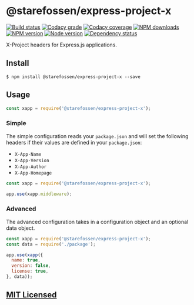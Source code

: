 # @starefossen/express-project-x

[![Build status](https://app.wercker.com/status/89db51a1ee5a8596acfb8362f919d6e5/s "wercker status")](https://app.wercker.com/project/bykey/89db51a1ee5a8596acfb8362f919d6e5)
[![Codacy grade](https://img.shields.io/codacy/grade/a410ea7a6c0e44d09e0ccac98286cbab.svg "Codacy")](https://www.codacy.com/app/starefossen/node-express-project-x)
[![Codacy coverage](https://img.shields.io/codacy/coverage/a410ea7a6c0e44d09e0ccac98286cbab.svg "Codacy")](https://www.codacy.com/app/starefossen/node-express-project-x)
[![NPM downloads](https://img.shields.io/npm/dm/@starefossen/express-project-x.svg "NPM downloads")](https://www.npmjs.com/package/@starefossen/express-project-x)
[![NPM version](https://img.shields.io/npm/v/@starefossen/express-project-x.svg "NPM version")](https://www.npmjs.com/package/@starefossen/express-project-x)
[![Node version](https://img.shields.io/node/v/@starefossen/express-project-x.svg "Node version")](https://www.npmjs.com/package/@starefossen/express-project-x)
[![Dependency status](https://img.shields.io/david/Starefossen/node-express-project-x.svg "Dependency status")](https://david-dm.org/Starefossen/node-express-project-x)

X-Project headers for Express.js applications.

## Install

```
$ npm install @starefossen/express-project-x --save
```

## Usage

```js
const xapp = require('@starefossen/express-project-x');
```

### Simple

The simple configuration reads your `package.json` and will set the following
headers if their values are defined in your `package.json`:

* `X-App-Name`
* `X-App-Version`
* `X-App-Author`
* `X-App-Homepage`

```js
const xapp = require('@starefossen/express-project-x');

app.use(xapp.middleware);
```

### Advanced

The advanced configuration takes in a configuration object and an optional data
object.

```js
const xapp = require('@starefossen/express-project-x');
const data = require('./package');

app.use(xapp({
  name: true,
  version: false,
  license: true,
}, data));
```

## [MIT Licensed](https://github.com/Starefossen/node-express-project-x/blob/master/LICENSE)
